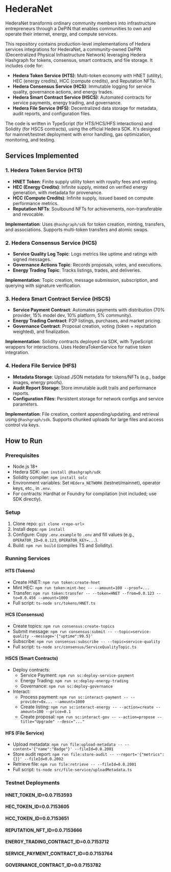 # HederaNet
HederaNet transforms ordinary community members into infrastructure entrepreneurs through a DePIN that enables communities to own and operate their internet, energy, and compute services.

This repository contains production-level implementations of Hedera services integrations for HederaNet, a community-owned DePIN (Decentralized Physical Infrastructure Network) leveraging Hedera Hashgraph for tokens, consensus, smart contracts, and file storage. It includes code for:

- **Hedera Token Service (HTS)**: Multi-token economy with HNET (utility), HEC (energy credits), HCC (compute credits), and Reputation NFTs.
- **Hedera Consensus Service (HCS)**: Immutable logging for service quality, governance actions, and energy trades.
- **Hedera Smart Contract Service (HSCS)**: Automated contracts for service payments, energy trading, and governance.
- **Hedera File Service (HFS)**: Decentralized data storage for metadata, audit reports, and configuration files.

The code is written in TypeScript (for HTS/HCS/HFS interactions) and Solidity (for HSCS contracts), using the official Hedera SDK. It's designed for mainnet/testnet deployment with error handling, gas optimization, monitoring, and testing.

## Services Implemented

### 1. Hedera Token Service (HTS)
- **HNET Token**: Finite supply utility token with royalty fees and vesting.
- **HEC (Energy Credits)**: Infinite supply, minted on verified energy generation, with metadata for provenance.
- **HCC (Compute Credits)**: Infinite supply, issued based on compute performance metrics.
- **Reputation NFTs**: Soulbound NFTs for achievements, non-transferable and revocable.

**Implementation**: Uses `@hashgraph/sdk` for token creation, minting, transfers, and associations. Supports multi-token transfers and atomic swaps.

### 2. Hedera Consensus Service (HCS)
- **Service Quality Log Topic**: Logs metrics like uptime and ratings with signed messages.
- **Governance Actions Topic**: Records proposals, votes, and executions.
- **Energy Trading Topic**: Tracks listings, trades, and deliveries.

**Implementation**: Topic creation, message submission, subscription, and querying with signature verification.

### 3. Hedera Smart Contract Service (HSCS)
- **Service Payment Contract**: Automates payments with distribution (70% provider, 15% model dev, 10% platform, 5% community).
- **Energy Trading Contract**: P2P listings, purchases, and market pricing.
- **Governance Contract**: Proposal creation, voting (token + reputation weighted), and finalization.

**Implementation**: Solidity contracts deployed via SDK, with TypeScript wrappers for interactions. Uses HederaTokenService for native token integration.

### 4. Hedera File Service (HFS)
- **Metadata Storage**: Upload JSON metadata for tokens/NFTs (e.g., badge images, energy proofs).
- **Audit Report Storage**: Store immutable audit trails and performance reports.
- **Configuration Files**: Persistent storage for network configs and service parameters.

**Implementation**: File creation, content appending/updating, and retrieval using `@hashgraph/sdk`. Supports chunked uploads for large files and access control via keys.

## How to Run

### Prerequisites
- Node.js 18+
- Hedera SDK: `npm install @hashgraph/sdk`
- Solidity compiler: `npm install solc`
- Environment variables: Set `HEdera_NETWORK` (testnet/mainnet), operator keys, etc., in `.env`.
- For contracts: Hardhat or Foundry for compilation (not included; use SDK directly).

### Setup
1. Clone repo: `git clone <repo-url>`
2. Install deps: `npm install`
3. Configure: Copy `.env.example` to `.env` and fill values (e.g., `OPERATOR_ID=0.0.123`, `OPERATOR_KEY=...`).
4. Build: `npm run build` (compiles TS and Solidity).

### Running Services

#### HTS (Tokens)
- Create HNET: `npm run token:create-hnet`
- Mint HEC: `npm run token:mint-hec -- --amount=100 --proof=...`
- Transfer: `npm run token:transfer -- --token=HNET --from=0.0.123 --to=0.0.456 --amount=1000`
- Full script: `ts-node src/tokens/HNET.ts`

#### HCS (Consensus)
- Create topics: `npm run consensus:create-topics`
- Submit message: `npm run consensus:submit -- --topic=service-quality --message='{"uptime":99.5}'`
- Subscribe: `npm run consensus:subscribe -- --topic=service-quality`
- Full script: `ts-node src/consensus/ServiceQualityTopic.ts`

#### HSCS (Smart Contracts)
- Deploy contracts:
  - Service Payment: `npm run sc:deploy-service-payment`
  - Energy Trading: `npm run sc:deploy-energy-trading`
  - Governance: `npm run sc:deploy-governance`
- Interact:
  - Process payment: `npm run sc:interact-payment -- --provider=0x... --amount=1000`
  - Create listing: `npm run sc:interact-energy -- --action=create --amount=100 --price=0.1`
  - Create proposal: `npm run sc:interact-gov -- --action=propose --title="Upgrade" --desc="..."`

#### HFS (File Service)
- Upload metadata: `npm run file:upload-metadata -- --content='{"name":"Badge"}' --fileId=0.0.2001`
- Store audit report: `npm run file:store-audit -- --report='{"metrics":{}}' --fileId=0.0.2002`
- Retrieve file: `npm run file:retrieve -- --fileId=0.0.2001`
- Full script: `ts-node src/file-service/uploadMetadata.ts`

### Testnet Deployments
#### HNET_TOKEN_ID=0.0.7153593
#### HEC_TOKEN_ID=0.0.7153605
#### HCC_TOKEN_ID=0.0.7153651
#### REPUTATION_NFT_ID=0.0.7153666 
#### ENERGY_TRADING_CONTRACT_ID=0.0.7153712
#### SERVICE_PAYMENT_CONTRACT_ID=0.0.7153764
#### GOVERNANCE_CONTRACT_ID=0.0.7153782
